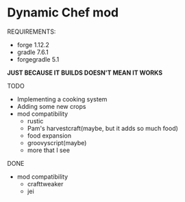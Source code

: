 # Dynamic Chef mod

REQUIREMENTS:
- forge 1.12.2
- gradle 7.6.1
- forgegradle 5.1

**JUST BECAUSE IT BUILDS DOESN'T MEAN IT WORKS**

TODO
- Implementing a cooking system
- Adding some new crops
- mod compatibility
    - rustic
    - Pam's harvestcraft(maybe, but it adds so much food)
    - food expansion
    - groovyscript(maybe)
    - more that I see

DONE
- mod compatibility
    - crafttweaker
    - jei